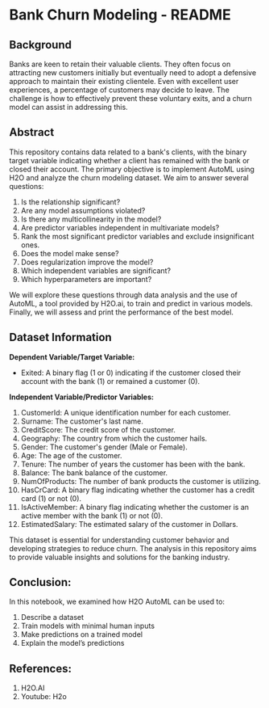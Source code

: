 # Bank Churn Modeling - README

## Background
Banks are keen to retain their valuable clients. They often focus on attracting new customers initially but eventually need to adopt a defensive approach to maintain their existing clientele. Even with excellent user experiences, a percentage of customers may decide to leave. The challenge is how to effectively prevent these voluntary exits, and a churn model can assist in addressing this.

## Abstract
This repository contains data related to a bank's clients, with the binary target variable indicating whether a client has remained with the bank or closed their account. The primary objective is to implement AutoML using H2O and analyze the churn modeling dataset. We aim to answer several questions:

1. Is the relationship significant?
2. Are any model assumptions violated?
3. Is there any multicollinearity in the model?
4. Are predictor variables independent in multivariate models?
5. Rank the most significant predictor variables and exclude insignificant ones.
6. Does the model make sense?
7. Does regularization improve the model?
8. Which independent variables are significant?
9. Which hyperparameters are important?

We will explore these questions through data analysis and the use of AutoML, a tool provided by H2O.ai, to train and predict in various models. Finally, we will assess and print the performance of the best model.

## Dataset Information
**Dependent Variable/Target Variable:**
- Exited: A binary flag (1 or 0) indicating if the customer closed their account with the bank (1) or remained a customer (0).

**Independent Variable/Predictor Variables:**
1. CustomerId: A unique identification number for each customer.
2. Surname: The customer's last name.
3. CreditScore: The credit score of the customer.
4. Geography: The country from which the customer hails.
5. Gender: The customer's gender (Male or Female).
6. Age: The age of the customer.
7. Tenure: The number of years the customer has been with the bank.
8. Balance: The bank balance of the customer.
9. NumOfProducts: The number of bank products the customer is utilizing.
10. HasCrCard: A binary flag indicating whether the customer has a credit card (1) or not (0).
11. IsActiveMember: A binary flag indicating whether the customer is an active member with the bank (1) or not (0).
12. EstimatedSalary: The estimated salary of the customer in Dollars.

This dataset is essential for understanding customer behavior and developing strategies to reduce churn. The analysis in this repository aims to provide valuable insights and solutions for the banking industry.

## Conclusion:
In this notebook, we examined how H2O AutoML can be used to:

1. Describe a dataset
2. Train models with minimal human inputs
3. Make predictions on a trained model
4. Explain the model’s predictions

## References:
1. H2O.AI
2. Youtube: H2o
